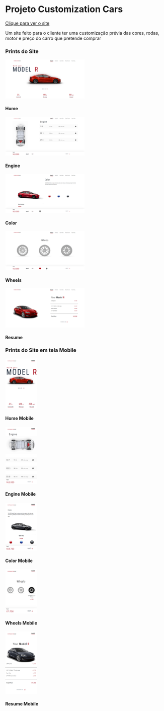 <!DOCTYPE html>
<body>
    <h1> Projeto Customization Cars </h1>
    <a href="https://gabrielribalves.github.io/Projeto-Customization-Cars/" target="_blank">Clique para ver o site</a>
    <p>Um site feito para o cliente ter uma customização prévia das cores, rodas, motor e preço do carro que pretende comprar</p>
    <h3>Prints do Site</h3>
    <span>
        <div>
            <img class="desktop" width="50%" src="img/prints/Home.png">
            <h4>Home</h4>
        </div>
        <div>
            <img class="desktop" width="50%" src="img/prints/Engine.png">
            <h4>Engine</h4>
        </div>
        <div>
            <img class="desktop" width="50%" src="img/prints/Color.png">
            <h4>Color</h4>
        </div>
        <div>
            <img class="desktop" width="50%" src="img/prints/Wheels.png">
            <h4>Wheels</h4>
        </div>
        <div>
            <img class="desktop" width="50%" src="img/prints/Resume.png">
            <h4>Resume</h4>
        </div>
    </span>
    <h3>Prints do Site em tela Mobile</h3>
    <span>
        <div>
            <img class="mobile" width="20%" src="img/prints/Home M.png">
            <h4>Home Mobile</h4>
        </div>
        <div>
            <img class="mobile" width="20%" src="img/prints/Engine M.png">
            <h4>Engine Mobile</h4>
        </div>
        <div>
            <img class="mobile" width="20%" src="img/prints/Color M.png">
            <h4>Color Mobile</h4>
        </div>
        <div>
            <img class="mobile" width="20%" src="img/prints/Wheels M.png">
            <h4>Wheels Mobile</h4>
        </div>
        <div>
            <img class="mobile" width="20%" src="img/prints/Resume M.png">
            <h4>Resume Mobile</h4>
        </div>
    </span>
</body>
</html>
